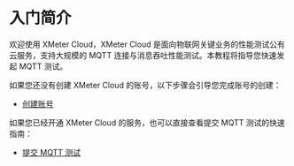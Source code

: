 # 入门简介

欢迎使用 XMeter Cloud，XMeter Cloud 是面向物联网关键业务的性能测试公有云服务，支持大规模的 MQTT 连接与消息吞吐性能测试。本教程将指导您快速发起 MQTT 测试。

如果您还没有创建 XMeter Cloud 的账号，以下步骤会引导您完成账号的创建：

- [创建账号](./account.md)

如果您已经开通 XMeter Cloud 的服务，也可以直接查看提交 MQTT 测试的快速指南：

- [提交 MQTT 测试](./mqtt_test.md)

